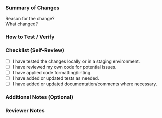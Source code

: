 ### **Summary of Changes**
<!-- Clearly describe what this PR changes and why. Link related issues if applicable. -->
Reason for the change?  
What changed? 

### **How to Test / Verify**
<!-- Provide steps for reviewers to manually test the changes or mention tests added. -->


### **Checklist (Self-Review)**
- [ ] I have tested the changes locally or in a staging environment.  
- [ ] I have reviewed my own code for potential issues.   
- [ ] I have applied code formatting/linting.     
- [ ] I have added or updated tests as needed.    
- [ ] I have added or updated documentation/comments where necessary.

### **Additional Notes (Optional)**
<!-- Add screenshots, performance considerations, or anything else relevant. -->


### **Reviewer Notes**
<!-- Leave this section for reviewers to add their notes or questions. -->